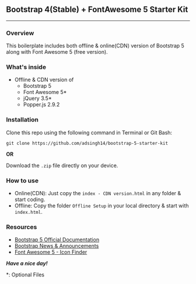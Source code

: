## Bootstrap 4(Stable) + FontAwesome 5 Starter Kit
---

### Overview

This boilerplate includes both offline & online(CDN) version of Bootstrap 5 along with Font Awesome 5 (free version).


### What's inside

* Offline & CDN version of
  * Bootstrap 5
  * Font Awesome 5*
  * jQuery 3.5*
  * Popper.js 2.9.2


### Installation

Clone this repo using the following command in Terminal or Git Bash:

 ```git clone https://github.com/adsingh14/bootstrap-5-starter-kit```

**OR**

Download the `.zip` file directly on your device.


### How to use

* Online(CDN): Just copy the `index - CDN version.html` in any folder & start coding.
* Offline: Copy the folder `Offline Setup` in your local directory & start with `index.html`.


### Resources

* [Bootstrap 5 Official Documentation](https://getbootstrap.com/docs/5.0/getting-started/introduction/)
* [Bootstrap News & Announcements](https://blog.getbootstrap.com/)
* [Font Awesome 5 - Icon Finder](https://fontawesome.com/icons)


**_Have a nice day!_**

*: Optional Files